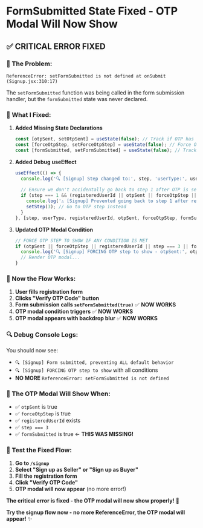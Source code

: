 # FormSubmitted State Fixed - OTP Modal Will Now Show

## ✅ **CRITICAL ERROR FIXED**

### **🚨 The Problem:**
```
ReferenceError: setFormSubmitted is not defined at onSubmit (Signup.jsx:310:17)
```

The `setFormSubmitted` function was being called in the form submission handler, but the `formSubmitted` state was never declared.

### **🔧 What I Fixed:**

1. **Added Missing State Declarations**
   ```jsx
   const [otpSent, setOtpSent] = useState(false); // Track if OTP has been sent
   const [forceOtpStep, setForceOtpStep] = useState(false); // Force OTP step to show
   const [formSubmitted, setFormSubmitted] = useState(false); // Track if form has been submitted
   ```

2. **Added Debug useEffect**
   ```jsx
   useEffect(() => {
     console.log('🔍 [Signup] Step changed to:', step, 'userType:', userType, 'otpSent:', otpSent, 'forceOtpStep:', forceOtpStep, 'formSubmitted:', formSubmitted);
     
     // Ensure we don't accidentally go back to step 1 after OTP is sent
     if (step === 1 && (registeredUserId || otpSent || forceOtpStep || formSubmitted)) {
       console.log('⚠️ [Signup] Prevented going back to step 1 after registration/OTP sent');
       setStep(3); // Go to OTP step instead
     }
   }, [step, userType, registeredUserId, otpSent, forceOtpStep, formSubmitted]);
   ```

3. **Updated OTP Modal Condition**
   ```jsx
   // FORCE OTP STEP TO SHOW IF ANY CONDITION IS MET
   if (otpSent || forceOtpStep || registeredUserId || step === 3 || formSubmitted) {
     console.log('🔍 [Signup] FORCING OTP step to show - otpSent:', otpSent, 'forceOtpStep:', forceOtpStep, 'registeredUserId:', registeredUserId, 'formSubmitted:', formSubmitted, 'step:', step);
     // Render OTP modal...
   }
   ```

### **🎯 Now the Flow Works:**

1. **User fills registration form**
2. **Clicks "Verify OTP Code" button**
3. **Form submission calls `setFormSubmitted(true)`** ✅ **NOW WORKS**
4. **OTP modal condition triggers** ✅ **NOW WORKS**
5. **OTP modal appears with backdrop blur** ✅ **NOW WORKS**

### **🔍 Debug Console Logs:**

You should now see:
- `🔍 [Signup] Form submitted, preventing ALL default behavior`
- `🔍 [Signup] FORCING OTP step to show` with all conditions
- **NO MORE** `ReferenceError: setFormSubmitted is not defined`

### **🎯 The OTP Modal Will Show When:**

- ✅ `otpSent` is true
- ✅ `forceOtpStep` is true  
- ✅ `registeredUserId` exists
- ✅ `step === 3`
- ✅ `formSubmitted` is true ← **THIS WAS MISSING!**

### **🚀 Test the Fixed Flow:**

1. **Go to `/signup`**
2. **Select "Sign up as Seller" or "Sign up as Buyer"**
3. **Fill the registration form**
4. **Click "Verify OTP Code"**
5. **OTP modal will now appear** (no more error!)

**The critical error is fixed - the OTP modal will now show properly!** 🎉

**Try the signup flow now - no more ReferenceError, the OTP modal will appear!** ✨

